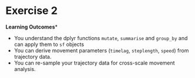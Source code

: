 # Exercise 2

**Learning Outcomes***

- You understand the dplyr functions `mutate`, `summarise` and `group_by` and can apply them to `sf` objects
- You can derive movement parameters (`timelag`, `steplength`, `speed`) from trajectory data.
- You can re-sample your trajectory data for cross-scale movement analysis. 


<!-- **Prerequisites*** -->

<!-- Readings Skills from "R for Data Science" [@wickham2017]: -->

<!-- - RS2.1 Chap3 Data Transformation with `dplyr` (31p, 43-76) -->
<!-- - RS2.2 Chap10 Relational data with `dplyr` (21p, 171-193) -->
<!-- - RS2.3 Chap14 Pipes with `magrittr` (6p, 261-268) -->

<!-- Readings Theory -->

<!-- - R2.1 @laube2011: How fast is a cow? cross - scale analysis of movement data. -->



